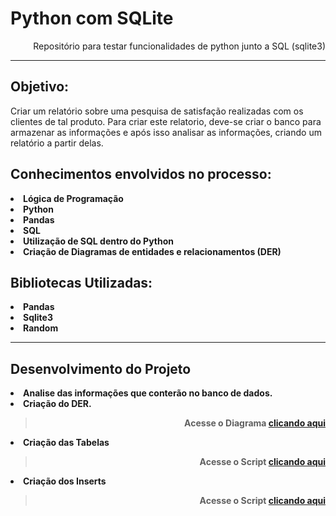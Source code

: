 <h1> Python com SQLite </h1>
<p align='right'>Repositório para testar funcionalidades de python junto a SQL (sqlite3) </p>
<hr>

<h2> Objetivo: </h2>
    <p> Criar um relatório sobre uma pesquisa de satisfação realizadas com os clientes de tal produto. Para criar este relatorio, deve-se criar o banco para armazenar as informações e após isso analisar as informações, criando um relatório a partir delas.

<h2>Conhecimentos envolvidos no processo: </h2>
    <strong>
        <li>Lógica de Programação </li>
        <li>Python</li>
        <li>Pandas</li>
        <li>SQL</li>
        <li>Utilização de SQL dentro do Python</li>
        <li>Criação de Diagramas de entidades e relacionamentos (DER)</li>
    <strong>

<h2> Bibliotecas Utilizadas: </h2>
    <li> Pandas </li>
    <li> Sqlite3 </li>
    <li> Random  </li>

<hr>

<h2>Desenvolvimento do Projeto </h2>
<li> Analise das informações que conterão no banco de dados. </li>
<li> Criação do DER. </li>
    <blockquote align='right'> Acesse o Diagrama <a href='/DER.png'> clicando aqui </a> </blockquote>
<li> Criação das Tabelas </li>
    <blockquote align='right'> Acesse o Script <a href='/Scripts/Create%20Tables'> clicando aqui </a> </blockquote>
<li> Criação dos Inserts </li>
    <blockquote align='right'> Acesse o Script <a href='/Scripts/Create%20Inserts'> clicando aqui </a> </blockquote>









